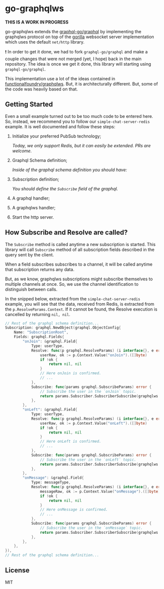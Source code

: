 # go-graphqlws

**THIS IS A WORK IN PROGRESS**

go-graphqlws extends the [graphql-go/graphql](https://github.com/graphql-go/graphql)
by implementing the graphqlws protocol on top of the [gorilla](https://github.com/gorilla/websocket)
websocket server implementation which uses the default `net/http` library.

:exclamation: In order to get it done, we had to fork `graphql-go/graphql` and
make a couple changes that were not merged (yet, I hope) back in the main
repository. The idea is once we get it done, this library will starting using
`graphql-go/graphql`.

This implementation use a lot of the ideas contained in [functionalfoundry/graphqlws](https://github.com/functionalfoundry/graphqlws).
But, it is architecturally different. But, some of the code was heavily based on
that.

## Getting Started

Even a small example turned out to be too much code to be entered here. So,
instead, we recommend you to follow our `simple-chat-server-redis` example. It
is well documented and follow these steps:

1. Initialize your preferred PubSub technology;

	_Today, we only support Redis, but it can easily be extended. PRs are welcome._

2. Graphql Schema definition;

	_Inside of the graphql schema definition you should have:_ 

3. Subscription definition;

	_You should define the `Subscribe` field of the graphql._ 
	
4. A graphql handler;

5. A graphqlws handler;

6. Start the http server.

## How Subscribe and Resolve are called?

The `Subscribe` method is called anytime a new subscription is started. This
library will call `Subscribe` method of all subscription fields described in the
query sent by the client.

When a field subscribes subscribes to a channel, it will be called anytime that
subscription returns any data.

But, as we know, graphqlws subscriptions might subscribe themselves to multiple
channels at once. So, we use the channel identification to distinguish between
calls.

In the snipped below, extracted from the `simple-chat-server-redis` example, you
will see that the data, received from Redis, is extracted from the
`p.ResolveParams.Context`. If it cannot be found, the Resolve execution is
cancelled by returning `nil, nil`.

```go
// Rest of the graphql schema definition...
Subscription: graphql.NewObject(graphql.ObjectConfig{
	Name: "SubscriptionRoot",
	Fields: graphql.Fields{
		"onJoin": &graphql.Field{
			Type: userType,
			Resolve: func(p graphql.ResolveParams) (i interface{}, e error) {
				userRaw, ok := p.Context.Value("onJoin").([]byte)
				if !ok {
					return nil, nil
				}
				// Here onJoin is confirmed.
				// ...
			},
			Subscribe: func(params graphql.SubscribeParams) error {
				// Subscribe the user in the `onJoin` topic.
				return params.Subscriber.SubscriberSubscribe(graphqlws.StringTopic("onJoin"))
			},
		},
		"onLeft": &graphql.Field{
			Type: userType,
			Resolve: func(p graphql.ResolveParams) (i interface{}, e error) {
				userRaw, ok := p.Context.Value("onLeft").([]byte)
				if !ok {
					return nil, nil
				}
				// Here onLeft is confirmed.
				// ...
			},
			Subscribe: func(params graphql.SubscribeParams) error {
				// Subscribe the user in the `onLeft` topic.
				return params.Subscriber.SubscriberSubscribe(graphqlws.StringTopic("onLeft"))
			},
		},
		"onMessage": &graphql.Field{
			Type: messageType,
			Resolve: func(p graphql.ResolveParams) (i interface{}, e error) {
				messageRaw, ok := p.Context.Value("onMessage").([]byte)
				if !ok {
					return nil, nil
				}
				// Here onMessage is confirmed.
				// ...
			},
			Subscribe: func(params graphql.SubscribeParams) error {
				// Subscribe the user in the `onMessage` topic.
				return params.Subscriber.SubscriberSubscribe(graphqlws.StringTopic("onMessage"))
			},
		},
	},
}),
// Rest of the graphql schema definition...
``` 

## License

MIT